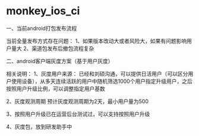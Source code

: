 # monkey_ios_ci
一、当前android打包发布流程

当前全量发布方式存在问题：
1、如果版本改动大或者风险大，如果有问题影响用户量大
2、渠道包发布后撤包流程复杂

二、android客户端灰度方案（基于用户灰度）


相关说明：
1、灰度用户来源：
已经和刘硕沟通，可以提供日活用户（可以区分用户使用设备），从多天连续活跃的用户中随机筛选1000个用户指定升级用户，之后按照用户升级比例，可以调整指定用户基数

2、灰度观测周期
预计灰度观测周期为2天，最小用户量为500

3、按照用户升级已在运营后台测试过，可以支持按照用户升级

4、灰度包，放到研发助手中
